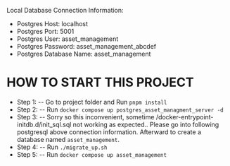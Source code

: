 
Local Database Connection Information:
- Postgres Host: localhost
- Postgres Port: 5001
- Postgres User: asset_management
- Postgres Password: asset_management_abcdef
- Postgres Database Name: asset_management
# HOW TO START THIS PROJECT

- Step 1: 
-- Go to project folder and Run `pnpm install`
- Step 2:
-- Run `docker compose up postgres_asset_managment_server -d`
- Step 3: 
-- Sorry so this inconvenient, sometime /docker-entrypoint-initdb.d/init_sql.sql not working as expected.. Please go into following postgresql above connection information. Afterward to create a database named `asset_management`. 
- Step 4:
-- Run `./migrate_up.sh`
- Step 5:
-- Run `docker compose up asset_management`


